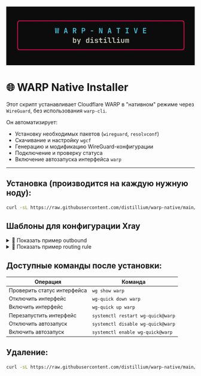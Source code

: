 ![screenshot](screenshot.png)

# 🌐 WARP Native Installer

Этот скрипт устанавливает Cloudflare WARP в "нативном" режиме через `WireGuard`, без использования `warp-cli`.

Он автоматизирует:
- Установку необходимых пакетов (`wireguard`, `resolvconf`)
- Скачивание и настройку `wgcf`
- Генерацию и модификацию WireGuard-конфигурации
- Подключение и проверку статуса
- Включение автозапуска интерфейса `warp`

---

## Установка (производится на каждую нужную ноду):

```bash
curl -sL https://raw.githubusercontent.com/distillium/warp-native/main/install.sh | bash
```

## Шаблоны для конфигурации Xray
<details>
  <summary>📝 Показать пример outbound</summary>

```json
{
  "tag": "warp-out",
  "protocol": "freedom",
  "settings": {},
  "streamSettings": {
    "sockopt": {
      "interface": "warp"
    }
  }
}
```
</details>

<details>
  <summary>📝 Показать пример routing rule</summary>

```json
{
  "type": "field",
  "domain": [
    "netflix.com",
    "youtube.com",
    "twitter.com"
  ],
  "inboundTag": [
    "Node-1",
    "Node-2"
  ],
  "outboundTag": "warp-out"
}

```
</details>

## Доступные команды после установки:

| Операция                    | Команда                           |
| --------------------------- | --------------------------------- |
| Проверить статус интерфейса | `wg show warp`                    |
| Отключить интерфейс         | `wg-quick down warp`              |
| Включить интерфейс          | `wg-quick up warp`                |
| Перезапустить интерфейс     | `systemctl restart wg-quick@warp` |
| Отключить автозапуск        | `systemctl disable wg-quick@warp` |
| Включить автозапуск         | `systemctl enable wg-quick@warp`  |

## Удаление:
```bash
curl -sL https://raw.githubusercontent.com/distillium/warp-native/main/uninstall.sh | bash
```
